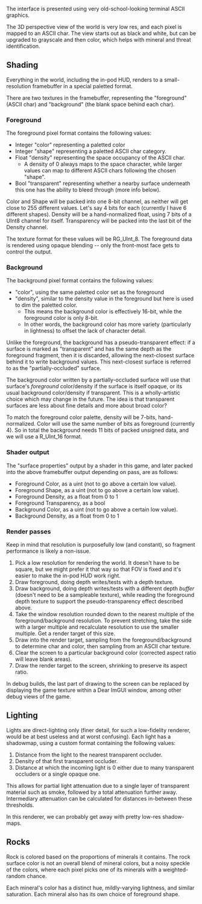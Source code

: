 The interface is presented using very old-school-looking terminal ASCII graphics.

The 3D perspective view of the world is very low res, and each pixel is mapped to an ASCII char. The view starts out as black and white, but can be upgraded to grayscale and then color, which helps with mineral and threat identification.

## Shading

Everything in the world, including the in-pod HUD, renders to a small-resolution framebuffer in a special paletted format.

There are two textures in the framebuffer, representing the "foreground" (ASCII char) and "background" (the blank space behind each char).

### Foreground

The foreground pixel format contains the following values:

* Integer "color" representing a paletted color
* Integer "shape" representing a paletted ASCII char category.
* Float "density" representing the space occupancy of the ASCII char.
  * A density of 0 always maps to the space character, while larger values can map to different ASCII chars following the chosen "shape".
* Bool "transparent" representing whether a nearby surface underneath this one has the ability to bleed through (more info below).

Color and Shape will be packed into one 8-bit channel, as neither will get close to 255 different values.
Let's say 4 bits for each (currently I have 6 different shapes).
Density will be a hand-normalized float, using 7 bits of a UInt8 channel for itself.
Transparency will be packed into the last bit of the Density channel.

The texture format for these values will be RG_UInt_8.
The foreground data is rendered using opaque blending -- only the front-most face gets to control the output.

### Background

The background pixel format contains the following values:

* "color", using the same paletted color set as the foreground
* "density", similar to the density value in the foreground but here is used to dim the paletted color.
  * This means the background color is effectively 16-bit, while the foreground color is only 8-bit.
  * In other words, the background color has more variety (particularly in lightness) to offset the lack of character detail.

Unlike the foreground, the background has a pseudo-transparent effect: if a surface is marked as "transparent" and has the same depth as the foreground fragment, then it is discarded, allowing the next-closest surface behind it to write background values. This next-closest surface is referred to as the "partially-occluded" surface.

The background color written by a partially-occluded surface will use that surface's *foreground* color/density if the surface is itself opaque, or its usual background color/density if transparent.
This is a wholly-artistic choice which may change in the future.
The idea is that transparent surfaces are less about fine details and more about broad color?

To match the foreground color palette, density will be 7-bits, hand-normalized.
Color will use the same number of bits as foreground (currently 4).
So in total the background needs 11 bits of packed unsigned data, and we will use a R_UInt_16 format.

### Shader output

The "surface properties" output by a shader in this game, and later packed into the above framebuffer output depending on pass, are as follows:

* Foreground Color, as a uint (not to go above a certain low value).
* Foreground Shape, as a uint (not to go above a certain low value).
* Foreground Density, as a float from 0 to 1
* Foreground Transparency, as a bool
* Background Color, as a uint (not to go above a certain low value).
* Background Density, as a float from 0 to 1

### Render passes

Keep in mind that resolution is purposefully low (and constant), so fragment performance is likely a non-issue.

1. Pick a low resolution for rendering the world. It doesn't have to be square, but we might prefer it that way so that FOV is fixed and it's easier to make the in-pod HUD work right.
2. Draw foreground, doing depth writes/tests with a depth texture.
3. Draw background, doing depth writes/tests with a different depth *buffer* (doesn't need to be a sampleable texture), while reading the foreground depth texture to support the pseudo-transparency effect described above.
4. Take the window resolution rounded down to the nearest multiple of the foreground/background resolution. To prevent stretching, take the side with a larger multiple and recalculate resolution to use the smaller multiple. Get a render target of this size.
5. Draw into the render target, sampling from the foreground/background to determine char and color, then sampling from an ASCII char texture.
6. Clear the screen to a particular background color (corrected aspect ratio will leave blank areas).
7. Draw the render target to the screen, shrinking to preserve its aspect ratio.

In debug builds, the last part of drawing to the screen can be replaced
    by displaying the game texture within a Dear ImGUI window,
    among other debug views of the game.

## Lighting

Lights are direct-lighting only (finer detail, for such a low-fidelity renderer, would be at best useless and at worst confusing). Each light has a shadowmap, using a custom format containing the following values:

1. Distance from the light to the nearest transparent occluder.
2. Density of that first transparent occluder.
3. Distance at which the incoming light is 0 either due to many transparent occluders or a single opaque one.

This allows for partial light attenuation due to a single layer of transparent material such as smoke, followed by a total attenuation further away.
Intermediary attenuation can be calculated for distances in-between these thresholds.

In this renderer, we can probably get away with pretty low-res shadow-maps.

## Rocks

Rock is colored based on the proportions of minerals it contains.
The rock surface color is not an overall blend of mineral colors, but a noisy speckle of the colors,
    where each pixel picks one of its minerals with a weighted-random chance.

Each mineral's color has a distinct hue, mildly-varying lightness, and similar saturation.
Each mineral also has its own choice of foreground shape.